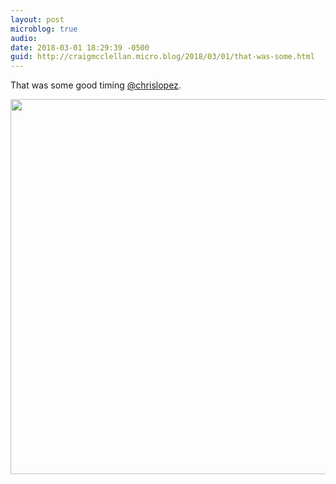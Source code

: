 ```yaml
---
layout: post
microblog: true
audio: 
date: 2018-03-01 18:29:39 -0500
guid: http://craigmcclellan.micro.blog/2018/03/01/that-was-some.html
---
```

That was some good timing [@chrislopez](https://micro.blog/chrislopez).

<img src="http://craigmcclellan.com/uploads/2018/954e236813.jpg" width="599" height="600" />
